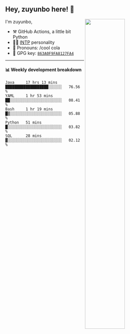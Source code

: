 

## Hey, zuyunbo here! :wave: 
[<img align="right" width="50%" src="https://github-readme-stats.vercel.app/api?username=zuyunbo&theme=dark&show_icons=true">](https://metrics.lecoq.io/ouuan?template=classic)

I'm zuyunbo,

-   :hammer_and_pick: GitHub Actions, a little bit Python
-   :man_scientist: [INTP](https://www.16personalities.com/profiles/3302586f07ca3) personality
-   :man: Pronouns: /cool cola
-   :key: GPG key: [`863A0F9FA8127FA4`](https://github.com/zuyunbo.gpg)

---


#### :bar_chart: Weekly development breakdown
<!--START_SECTION:waka-->
```text
Java     17 hrs 13 mins  ███████████████████░░░░░░   76.56 % 
YAML     1 hr 53 mins    ██░░░░░░░░░░░░░░░░░░░░░░░   08.41 % 
Bash     1 hr 19 mins    █▒░░░░░░░░░░░░░░░░░░░░░░░   05.88 % 
Python   51 mins         █░░░░░░░░░░░░░░░░░░░░░░░░   03.82 % 
SQL      28 mins         ▓░░░░░░░░░░░░░░░░░░░░░░░░   02.12 % 
```
<!--END_SECTION:waka-->


